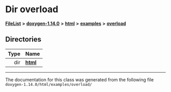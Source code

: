 

# Dir overload



[**FileList**](files.md) **>** [**doxygen-1.14.0**](dir_9d5bad020669189c90cda983471be5d0.md) **>** [**html**](dir_05d1fd8a7cdd04f638f8b23196de02e2.md) **>** [**examples**](dir_aa52e73a32d193037813a53dcfe817b6.md) **>** [**overload**](dir_1a39e7c76bd6ede20f2278ff59012e1a.md)














## Directories

| Type | Name |
| ---: | :--- |
| dir | [**html**](dir_a784e79086e1d05cd7658be371725f76.md) <br> |

























































------------------------------
The documentation for this class was generated from the following file `doxygen-1.14.0/html/examples/overload/`

